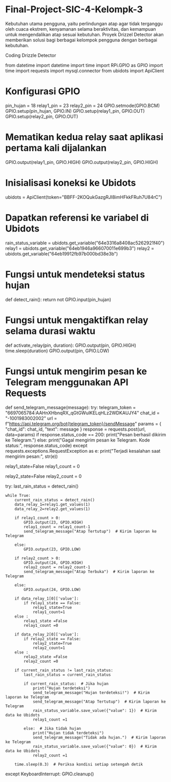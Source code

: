 # Final-Project-SIC-4-Kelompk-3
Kebutuhan utama pengguna, yaitu perlindungan atap agar tidak terganggu oleh cuaca ekstrem, kenyamanan selama beraktivitas, dan kemampuan untuk mengendalikan atap sesuai kebutuhan. Proyek Drizzel Detector akan memberikan solusi bagi berbagai kelompok pengguna dengan berbagai kebutuhan.


Coding Drizzle Detector

from datetime import datetime
import time
import RPi.GPIO as GPIO
import time
import requests
import mysql.connector
from ubidots import ApiClient

# Konfigurasi GPIO
pin_hujan = 18
relay1_pin = 23
relay2_pin = 24
GPIO.setmode(GPIO.BCM)
GPIO.setup(pin_hujan, GPIO.IN)
GPIO.setup(relay1_pin, GPIO.OUT)
GPIO.setup(relay2_pin, GPIO.OUT)

# Mematikan kedua relay saat aplikasi pertama kali dijalankan
GPIO.output(relay1_pin, GPIO.HIGH)
GPIO.output(relay2_pin, GPIO.HIGH)

# Inisialisasi koneksi ke Ubidots
ubidots = ApiClient(token="BBFF-2KOQukGazgRJI8imHFkkFRuh7U84rC")

# Dapatkan referensi ke variabel di Ubidots
rain_status_variable = ubidots.get_variable("64e3316a8408ac5262921f40")
relay1 = ubidots.get_variable("64eb1946a966070011e699b3")
relay2 = ubidots.get_variable("64eb19912fb97b000bd38e3b")

    
# Fungsi untuk mendeteksi status hujan
def detect_rain():
    return not GPIO.input(pin_hujan)

# Fungsi untuk mengaktifkan relay selama durasi waktu
def activate_relay(pin, duration):
    GPIO.output(pin, GPIO.HIGH)
    time.sleep(duration)
    GPIO.output(pin, GPIO.LOW)

# Fungsi untuk mengirim pesan ke Telegram menggunakan API Requests
def send_telegram_message(message):
    try:
        telegram_token = "6697065784:AAHnXHbnqRX_qGtGWulKELqHLz2WDKAUJY4"
        chat_id = "-1001983002002"
        url = f"https://api.telegram.org/bot{telegram_token}/sendMessage"
        params = {
            "chat_id": chat_id,
            "text": message
        }
        response = requests.post(url, data=params)
        if response.status_code == 200:
            print("Pesan berhasil dikirim ke Telegram.")
        else:
            print("Gagal mengirim pesan ke Telegram. Kode status:", response.status_code)
    except requests.exceptions.RequestException as e:
        print("Terjadi kesalahan saat mengirim pesan:", str(e))

relay1_state=False
relay1_count = 0

relay2_state=False
relay2_count = 0

try:
    last_rain_status = detect_rain()
    
    while True:
        current_rain_status = detect_rain()
        data_relay_1=relay1.get_values(1)
        data_relay_2=relay2.get_values(1)
        
        if relay1_count > 0:
            GPIO.output(23, GPIO.HIGH)
            relay1_count = relay1_count-1
            send_telegram_message("Atap Tertutup")  # Kirim laporan ke Telegram
            
        else:
            GPIO.output(23, GPIO.LOW)
            
        if relay2_count > 0:
            GPIO.output(24, GPIO.HIGH)
            relay2_count = relay2_count-1                
            send_telegram_message("Atap Terbuka")  # Kirim laporan ke Telegram
            
        else:
            GPIO.output(24, GPIO.LOW)
                    
        if data_relay_1[0]['value']:
            if relay1_state == False:
                relay1_state=True
                relay1_count=1
        else :
            relay1_state =False
            relay1_count =0
            
        if data_relay_2[0]['value']:
            if relay2_state == False:
                relay2_state=True
                relay2_count=1
        else :
            relay2_state =False
            relay2_count =0
            
        if current_rain_status != last_rain_status:
            last_rain_status = current_rain_status
            
            if current_rain_status:  # Jika hujan
                print("Hujan terdeteksi")
                send_telegram_message("Hujan terdeteksi!")  # Kirim laporan ke Telegram
                send_telegram_message("Atap Tertutup")  # Kirim laporan ke Telegram
                rain_status_variable.save_value({"value": 1})  # Kirim data ke Ubidots
                relay1_count =1
                
            else:  # Jika tidak hujan
                print("Hujan tidak terdeteksi")
                send_telegram_message("Tidak ada hujan.")  # Kirim laporan ke Telegram
                rain_status_variable.save_value({"value": 0})  # Kirim data ke Ubidots
                relay2_count =1
        
        time.sleep(0.3)  # Periksa kondisi setiap setengah detik
         
except KeyboardInterrupt:
    GPIO.cleanup()
